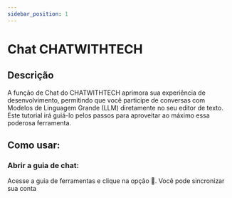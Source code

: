 ```yaml
---
sidebar_position: 1
---
```

# Chat CHATWITHTECH

## Descrição
A função de Chat do CHATWITHTECH aprimora sua experiência de desenvolvimento, permitindo que você participe de conversas com Modelos de Linguagem Grande (LLM) diretamente no seu editor de texto. Este tutorial irá guiá-lo pelos passos para aproveitar ao máximo essa poderosa ferramenta.

## Como usar:
### Abrir a guia de chat:
Acesse a guia de ferramentas e clique na opção 💬. Você pode sincronizar sua conta
